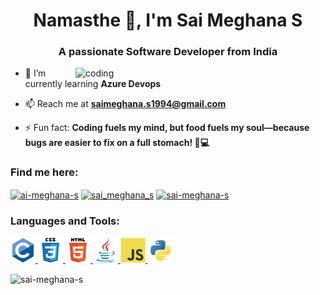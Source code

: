 
<h1 align="center">Namasthe 🙏, I'm Sai Meghana S</h1>
<h3 align="center">A passionate Software Developer from India</h3>
<img align="right" width="400" src="https://i.pinimg.com/originals/06/60/ef/0660efe82fa3da42ed56eef013171835.gif" alt="coding">

- 🌱 I’m currently learning **Azure Devops**

- 📫 Reach me at  **saimeghana.s1994@gmail.com**

- ⚡ Fun fact: **Coding fuels my mind, but food fuels my soul—because bugs are easier to fix on a full stomach! 🍛💻**

<h3 align="left">Find me here:</h3>
<p align="left">
<a href="https://linkedin.com/in/ai-meghana-s" target="blank"><img align="center" src="https://raw.githubusercontent.com/rahuldkjain/github-profile-readme-generator/master/src/images/icons/Social/linked-in-alt.svg" alt="ai-meghana-s" height="30" width="40" /></a>
<a href="https://www.codechef.com/users/sai_meghana_s" target="blank"><img align="center" src="https://img.icons8.com/?size=100&id=LnZMjt9rZC3d&format=png&color=ffffff" alt="sai_meghana_s" height="30" width="40" /></a>
<a href="https://www.leetcode.com/sai-meghana-s" target="blank"><img align="center" src="https://raw.githubusercontent.com/rahuldkjain/github-profile-readme-generator/master/src/images/icons/Social/leet-code.svg" alt="sai-meghana-s" height="30" width="40" /></a>
</p>

<h3 align="left">Languages and Tools:</h3>
<p align="left"> <a href="https://www.cprogramming.com/" target="_blank" rel="noreferrer"> <img src="https://raw.githubusercontent.com/devicons/devicon/master/icons/c/c-original.svg" alt="c" width="40" height="40"/> </a> <a href="https://www.w3schools.com/css/" target="_blank" rel="noreferrer"> <img src="https://raw.githubusercontent.com/devicons/devicon/master/icons/css3/css3-original-wordmark.svg" alt="css3" width="40" height="40"/> </a> <a href="https://www.w3.org/html/" target="_blank" rel="noreferrer"> <img src="https://raw.githubusercontent.com/devicons/devicon/master/icons/html5/html5-original-wordmark.svg" alt="html5" width="40" height="40"/> </a> <a href="https://www.java.com" target="_blank" rel="noreferrer"> <img src="https://raw.githubusercontent.com/devicons/devicon/master/icons/java/java-original.svg" alt="java" width="40" height="40"/> </a> <a href="https://developer.mozilla.org/en-US/docs/Web/JavaScript" target="_blank" rel="noreferrer"> <img src="https://raw.githubusercontent.com/devicons/devicon/master/icons/javascript/javascript-original.svg" alt="javascript" width="40" height="40"/> </a> <a href="https://www.python.org" target="_blank" rel="noreferrer"> <img src="https://raw.githubusercontent.com/devicons/devicon/master/icons/python/python-original.svg" alt="python" width="40" height="40"/> </a> </p>

<p><img align="center" src="https://github-readme-stats.vercel.app/api/top-langs?username=sai-meghana-s&show_icons=true&locale=en&layout=compact" alt="sai-meghana-s" /></p>
